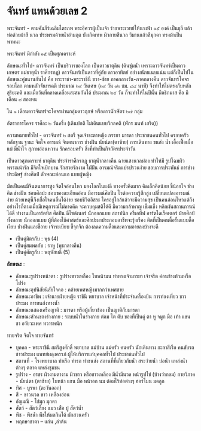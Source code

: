# จันทร์ แทนด้วยเลข 2

พระจันทร์ - ตามคัมภีร์เฉลิมไตรภพ พระอิศวรผู้เป็นเจ้า ร่ายพระเวทย์ให้นางฟ้า ๑๕ องค์ เป็นธุลี แล้วห่อด้วยผ้าสี นวล ประพรมด้วยน้ำอำมฤต บังเกิดเทพ ผิวกายสีนวล วิมานแก้วสีมุกดา ทรงม้าเป็นพาหนะ

พระจันทร์ มีกำลัง ๑๕ เป็นศุภเคราะห์

ลักษณะทั่วไป- ดาวจันทร์ เป็นบริวารของโลก เป็นดาวธาตุดิน (ดินชุ่มน้ำ เพราะดาวจันทร์เป็นดาวเกษตร แม่ธาตุน้ำ ราศีกรกฏ) ดาวจันทร์เป็นดาวที่คู่กับ ดาวอาทิตย์ อย่างสนิทแนบแน่น แต่ก็เป็นไปในลักษณะคู่ขนานกันไป คือ พระราชา-พระราชินี  ขวา-ซ้าย ภาคกลางวัน-ภาคกลางคืน  ดาวจันทร์โคจรรอบโลก ตามหลักจันทรคติ ประมาณ ๒๙ วันเศษ (๒๙ วัน ๑๒ ชม. ๔๔ นาที) จึงทำให้ไม่ตรงกับหลักสุริยะคติ และเมื่อวันที่คลาดเคลื่อนสะสมกันได้ ประมาณ ๒๙ วัน ก็จะทำให้ในปีนั้น มีอธิกมาส คือ มีเดือน ๘ สองหน

ใน ๑ เดือนดาวจันทร์จะโคจรผ่านกลุ่มดาวฤกษ์ หรือดาวนักษัตร ๒๗ กลุ่ม  

อัตราการโคจร ราศีละ  ๒ วันครึ่ง (เดินปกติ ไม่เดินแบบวิกลคติ (พักร มนท์ เสริด))

ความหมายทั่วไป - ดาวจันทร์ ๒  สตรี จุดเจ้าชะตาหญิง  ภรรยา มารดา ประชาชนคนทั่วไป ครอบครัว หลักฐาน ฐานะ จิตใจ อารมณ์ จินตนาการ ช่างฝัน นัยน์ตา(ตาซ้าย) การเดินทาง ขนส่ง น้ำ เอื้อเฟื้อเผื่อแผ่ มีน้ำใจ สุภาพอ่อนหวาน รักครอบครัว สิ่งที่ทำเป็นกิจวัตรประจำวัน

เป็นดาวศุภเคราะห์ ธาตุดิน ประจำราศีกรกฎ ธาตุน้ำกลางคืน ฉายแสงนวลผ่อง ทำให้มี รูปโฉมผิวพรรณน่ารัก มีจิตใจเบิกบาน รักสวยรักงาม ใฝ่ฝัน อารมณ์จริตแปรปรวนง่าย ชอบการประพันธ์ การช่างประดิษฐ์ ช่างศิลป์ ลักษณะอ่อนแอ แบบผู้หญิง

มักเป็นคนมีจินตนาการสูง จิตใจอ่อนไหว มองโลกในแง่ดี บางครั้งคิดมาก คิดเล็กคิดน้อย ขี้น้อยใจ ช่างคิด ช่างฝัน ชอบศิลปะ ชอบของละเอียดอ่อน มีอารมณ์ศิลปิน ไวต่อความรู้สึกสูง เปลี่ยนแปลงอารมณ์ง่าย ด้วยเหตุนี้จึงเชื่อใจคนอื่นได้ง่าย ชอบชีวิตอิสระ ใครอยู่ใกล้แล้วจะมีความสุข เป็นคนอ่อนไหวแต่ถึงอย่างไรก็ตามเมื่อมีเหตุการณ์ไม่คาดคิด จะควบคุมสติได้ดี มีความกล้าหาญ เข็มแข็ง หลิกผันสถานการณ์ได้ดี ทำงานเป็นอาร์ตทิส ศิลปิน ดีไซด์เนอร์ นักออกแบบ สถาปนิก ครีเอทีฟ อาร์ตไดเร็คเตอร์ ฝ่ายศิลป์ทั้งหลาย นักออกแบบ ผู้ที่ต้องใช้ศาสตร์และศิลปะมาประกอบอาชีพจะรุ่งเรือง ติดที่เป็นคนดื้อรั้นแบบดื้อเงียบ ช่างฝันและขี้อาย เจ้าระเบียบ ขี้จุกจิก ต้องลดความดื้อและความอายลงบ้างจะดี

- เป็นคู่มิตรกับ : พุธ (4)
- เป็นคู่สมพลกับ : ราหู (พุธกลางคืน)
- เป็นคู่ศัตรูกับ : พฤหัสบดี (5)

**ลักษณะ** :

- ลักษณะรูปร่างหน้าตา : รูปร่างขาวเหลือง ใบหน้ามน ท่าทางเจ้ามารยา เจ้าจริต ค่อนข้างท้วมหรือโปร่ง
- ลักษณะอุปนิสัยนิสัยใจคอ : คล้ายเพศหญิงมากกว่าเพศชาย
- ลักษณะอาชีพ : เจ้านายฝ่ายหญิง ราชินี พยาบาล เจ้าหน้าที่ประจำเครื่องบิน การท่องเที่ยว ชาวประมง การขนส่งทางน้ำ
- ลักษณะแสดงเครือญาติ : มารดา หรือผู้เกี่ยวข้อง เป็นญาติกับมารดา
- ลักษณะส่วนของร่างกาย : ระบบน้ำในร่างกาย ต่อม ไต ตับ ของที่เป็นคู่ ตา หู จมูก มือ เท้า แขน ขา อวัยวะเพศ ทวารหนัก

ทายจริต จิตใจ ทายจันทร์

- บุคคล - พระราชินี สตรีสูงศักดิ์ พยาบาล แม่บ้าน แม่ครัว คนครัว นักเดินทาง กะลาสีเรือ คนขับรถ ชาวประมง แพทย์ผดุงครรภ์ ผู้ให้บริการแก่บุคคลทั่วไป ประชาชนทั่วไป
- สถานที่ - โรงพยาบาล ท่าเรือ ท่ารถ ท่าขนส่ง สถานที่ที่เกี่ยวกับน้ำ สระว่ายน้ำ บ่อน้ำ แหล่งน้ำต่างๆ ตลาด แหล่งชุมชน
- รูปร่าง - อรชร ผิวงามตางาม ผิวขาว หรือขาวเหลือง มีน้ำมีนวล  หน้ารูปไข่ (บ้างว่ากลม) กายวิภาค     - นัยน์ตา (ตาซ้าย) ใบหน้า แขน มือ หน้าอก นม ต่อมไร้ท่อต่างๆ ฮอร์โมน มดลูก
- ทิศ - บูรพา (ตะวันออก)
- สี - ขาวนวล ขาว  เหลืองอ่อน
- อัญมณี - ไข่มุก มุกดา
- สัตว์ - สัตว์เลี้ยง แมว เสือ ปู สัตว์น้ำ
- พืช - พืชน้ำ พืชให้ผลกินได้ ผักสวนครัว
- พฤกษาชาตา – แก่น ,ลำต้น
